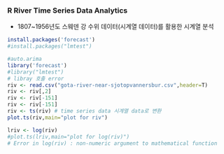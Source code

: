 ### R River Time Series Data Analytics

- 1807~1956년도 스웨덴 강 수위 데이터(시계열 데이터)를 활용한 시계열 분석

```r
install.packages('forecast')
#install.packages("lmtest")

#auto.arima
library('forecast')
#library("lmtest")
# libray 호출 error
riv <- read.csv("gota-river-near-sjotopvannersbur.csv",header=T)
riv <- riv[,2]
riv <- riv[-151]
riv <- riv[-151]
riv <- ts(riv) # time series data 시계열 data로 변환
plot.ts(riv,main="plot for riv")

lriv <- log(riv)
#plot.ts(lriv,main="plot for log(riv)")
# Error in log(riv) : non-numeric argument to mathematical function
```